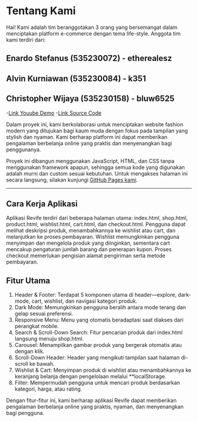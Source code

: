 # Tentang Kami

Hai! Kami adalah tim beranggotakan 3 orang yang bersemangat dalam menciptakan platform e-commerce dengan tema life-style. Anggota tim kami terdiri dari:

## Enardo Stefanus (535230072) - etherealesz  
## Alvin Kurniawan (535230084) - k351  
## Christopher Wijaya (535230158) - bluw6525  

-[Link Youube Demo](https://www.youtube.com/watch?v=nEtIriYSrlU)
-[Link Source Code](https://youtu.be/Z615WdRMCEs)

Dalam proyek ini, kami berkolaborasi untuk menciptakan website fashion modern yang ditujukan bagi kaum muda dengan fokus pada tampilan yang stylish dan nyaman. Kami berharap platform ini dapat memberikan pengalaman berbelanja online yang praktis dan menyenangkan bagi penggunanya.

Proyek ini dibangun menggunakan JavaScript, HTML, dan CSS tanpa menggunakan framework apapun, sehingga semua kode yang digunakan adalah murni dan custom sesuai kebutuhan. Untuk mengakses halaman ini secara langsung, silakan kunjungi [GitHub Pages kami](https://k351.github.io/utsFrontEnd_Kel5/).

---

## Cara Kerja Aplikasi

Aplikasi Revife terdiri dari beberapa halaman utama: index.html, shop.html, product.html, wishlist.html, cart.html, dan checkout.html. Pengguna dapat melihat deskripsi produk, menambahkannya ke wishlist atau cart, dan melanjutkan ke proses pembayaran. Wishlist memungkinkan pengguna menyimpan dan mengelola produk yang diinginkan, sementara cart mencakup pengaturan jumlah barang dan penerapan kupon. Proses checkout memerlukan pengisian alamat pengiriman serta metode pembayaran.

## Fitur Utama

1. Header & Footer: Terdapat 5 komponen utama di header—explore, dark-mode, cart, wishlist, dan navigasi kategori produk.
2. Dark Mode: Memungkinkan pengguna beralih antara mode terang dan gelap sesuai preferensi.
3. Responsive Menu: Menu yang otomatis beradaptasi saat diakses dari perangkat mobile.
4. Search & Scroll-Down Search: Fitur pencarian produk dari index.html langsung menuju shop.html.
5. Carousel: Menampilkan gambar produk yang bergerak otomatis atau dengan klik.
6. Scroll-Down Header: Header yang mengikuti tampilan saat halaman di-scroll ke bawah.
7. Wishlist & Cart: Menyimpan produk di wishlist atau menambahkannya ke keranjang belanja dengan pengelolaan melalui **localStorage.
8. Filter: Mempermudah pengguna untuk mencari produk berdasarkan kategori, harga, atau rating.

Dengan fitur-fitur ini, kami berharap aplikasi Revife dapat memberikan pengalaman berbelanja online yang praktis, nyaman, dan menyenangkan bagi pengguna.
